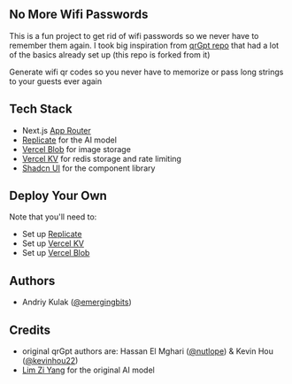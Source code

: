 ## No More Wifi Passwords

This is a fun project to get rid of wifi passwords so we never have to remember them again. I took big inspiration from [qrGpt repo](https://github.com/Nutlope/qrGPT) that had a lot of the basics already set up (this repo is forked from it)

Generate wifi qr codes so you never have to memorize or pass long strings to your guests ever again

## Tech Stack

- Next.js [App Router](https://nextjs.org/docs/app)
- [Replicate](https://replicate.com/) for the AI model
- [Vercel Blob](https://vercel.com/storage/blob) for image storage
- [Vercel KV](https://vercel.com/storage/kv) for redis storage and rate limiting
- [Shadcn UI](https://ui.shadcn.com/) for the component library

## Deploy Your Own

Note that you'll need to:

- Set up [Replicate](https://replicate.com)
- Set up [Vercel KV](https://vercel.com/docs/storage/vercel-kv/quickstart)
- Set up [Vercel Blob](https://vercel.com/docs/storage/vercel-blob/quickstart)

## Authors

- Andriy Kulak ([@emergingbits](https://twitter.com/emergingbits))

## Credits

- original qrGpt authors are: Hassan El Mghari ([@nutlope](https://twitter.com/nutlope)) & Kevin Hou ([@kevinhou22](https://twitter.com/kevinhou22))
- [Lim Zi Yang](https://github.com/ZYLIM0702) for the original AI model
